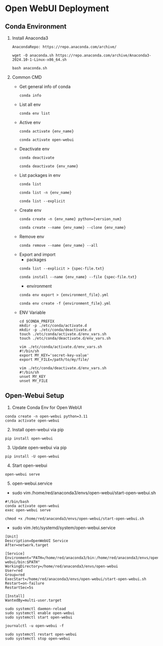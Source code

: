 # Open WebUI Deployment

## Conda Environment
1. Install Anaconda3
    ```
    AnacondaRepo: https://repo.anaconda.com/archive/

    wget -O anaconda.sh https://repo.anaconda.com/archive/Anaconda3-2024.10-1-Linux-x86_64.sh

    bash anaconda.sh
    ```

2. Common CMD
    - Get general info of conda
        ```
        conda info
        ```
    - List all env
        ```
        conda env list
        ```
    - Active env
        ```
        conda activate {env_name}
        ```
        ```
        conda activate open-webui
        ```
    - Deactivate env
        ```
        conda deactivate
        ```
        ```
        conda deactivate {env_name}
        ```
    - List packages in env
        ```
        conda list
        ```
        ```
        conda list -n {env_name}
        ```
        ```
        conda list --explicit
        ```
    - Create env
        ```
        conda create -n {env_name} python={version_num}
        ```
        ```
        conda create --name {env_name} --clone {env_name}
        ```
    - Remove env
        ```
        conda remove --name {env_name} --all
        ```
    - Export and import
        - packages
        ```
        conda list --explicit > {spec-file.txt}
        ```
        ```
        conda install --name {env_name} --file {spec-file.txt}
        ```
        - environment
        ```
        conda env export > {environment_file}.yml
        ```
        ```
        conda env create -f {environment_file}.yml
        ```
    - ENV Variable
        ```
        cd $CONDA_PREFIX
        mkdir -p ./etc/conda/activate.d
        mkdir -p ./etc/conda/deactivate.d
        touch ./etc/conda/activate.d/env_vars.sh
        touch ./etc/conda/deactivate.d/env_vars.sh

        vim ./etc/conda/activate.d/env_vars.sh
        #!/bin/sh
        export MY_KEY='secret-key-value'
        export MY_FILE=/path/to/my/file/

        vim ./etc/conda/deactivate.d/env_vars.sh
        #!/bin/sh
        unset MY_KEY
        unset MY_FILE
        ```


## Open-Webui Setup

1. Create Conda Env for Open WebUI
```
conda create -n open-webui python=3.11
conda activate open-webui
```

2. Install open-webui via pip
```
pip install open-webui
```

3. Update open-webui via pip
```
pip install -U open-webui
```

4. Start open-webui
```
open-webui serve
```
5. open-webui.service
- sudo vim /home/red/anaconda3/envs/open-webui/start-open-webui.sh
```
#!/bin/bash
conda activate open-webui
exec open-webui serve
```
```
chmod +x /home/red/anaconda3/envs/open-webui/start-open-webui.sh
```
- sudo vim /etc/systemd/system/open-webui.service
```
[Unit]
Description=OpenWebUI Service
After=network.target

[Service]
Environment="PATH=/home/red/anaconda3/bin:/home/red/anaconda3/envs/open-webui/bin:$PATH"
WorkingDirectory=/home/red/anaconda3/envs/open-webui
User=red
Group=red
ExecStart=/home/red/anaconda3/envs/open-webui/start-open-webui.sh
Restart=on-failure
RestartSec=5s

[Install]
WantedBy=multi-user.target
```
```
sudo systemctl daemon-reload
sudo systemctl enable open-webui
sudo systemctl start open-webui

journalctl -u open-webui -f

sudo systemctl restart open-webui
sudo systemctl stop open-webui
```
